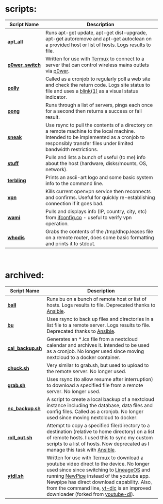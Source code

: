 # scripts:
Script Name                                 | Description
--------------------------------------------|-----------------------------------
[**apt_all**][link_repo_apt_all]            | Runs apt-get update, apt-get dist-upgrade, apt-get autoremove and apt-get autoclean on a provided host or list of hosts.  Logs results to file.
[**p0wer\_switch**][link_repo_p0wer_switch] | Written for use with [Termux][link_web_termux] to connect to a server that can control wireless mains outlets via [p0wer][link_gitlab_clewsy_p0wer].
[**polly**][link_repo_polly]                | Called as a cronjob to regularly poll a web site and check the return code.  Logs site status to file and uses a [blink(1)][link_web_blink1] as a visual status indicator.
[**pong**][link_repo_pong]                  | Runs through a list of servers, pings each once for a second then returns a success or fail result.
[**sneak**][link_repo_sneak]                | Use rsync to pull the contents of a directory on a remote machine to the local machine.  Intended to be implemented as a cronjob to responsibly transfer files under limited bandwidth restrictions.
[**stuff**][link_repo_stuff]                | Pulls and lists a bunch of useful (to me) info about the host (hardware, disks/mounts, OS, network).
[**terbling**][link_repo_terbling]          | Prints an ascii-art logo and some basic system info to the command line.
[**vpn**][link_repo_vpn]                    | Kills current openvpn service then reconnects and confirms.  Useful for quickly re-establishing connection if it goes bad.
[**wami**][link_repo_wami]                  | Pulls and displays info (IP, country, city, etc) from [ifconfig.co][link_web_ifconfig] - useful to verify vpn operation.
[**whodis**][link_repo_whodis]              | Grabs the contents of the /tmp/dhcp.leases file on a remote router, does some basic formatting and prints it to stdout.

<br />  

# archived:
Script Name                                             | Description
--------------------------------------------------------|-----------------------
[**ball**][link_repo_ball]                              | Runs bu on a bunch of remote host or list of hosts.  Logs results to file.  Deprecated thanks to [Ansible][link_web_ansible].
[**bu**][link_repo_bu]                                  | Uses rsync to back up files and directories in a list file to a remote server.  Logs results to file.  Deprecated thanks to [Ansible][link_web_ansible].
[**cal\_backup.sh**][link_repo_archive_cal_backup.sh]   | Generates an \*.ics file from a nextcloud calendar and archives it.  Intended to be used as a cronjob.  No longer used since moving nextcloud to a docker container.
[**chuck.sh**][link_repo_archive_chuck.sh]              | Very similar to grab.sh, but used to upload to the remote server.  No longer used.
[**grab.sh**][link_repo_archive_grab.sh]                | Uses rsync (to allow resume after interruption) to download a specified file from a remote server.  No longer used.
[**nc\_backup.sh**][link_repo_archive_nc_backup.sh]     | A script to create a local backup of a nextcloud instance including the database, data files and config files.  Called as a cronjob.  No longer used since moving nextcloud to docker.
[**roll_out.sh**][link_repo_archive_roll_out.sh]        | Attempt to copy a specified file/directory to a destination (relative to home directory) on a list of remote hosts.  I used this to sync my custom scripts to a list of hosts.  Now deprecated as I manage this task with [Ansible][link_web_ansible].
[**ytdl.sh**][link_repo_ytdl]                           | Written for use with [Termux][link_web_termux] to download a youtube video direct to the device.  No longer used since since switching to [LineageOS][link_web_lineageos] and running [NewPipe][link_web_newpipe] instead of the youtube app.  Newpipe has direct download capability.  Also, from the command line, [yt-dlc][link_web_yt-dlc] is an improved downloader (forked from [youtube-dl][link_web_youtube-dl]).


[link_repo_apt_all]:apt_all
[link_repo_ball]:ball
[link_repo_bu]:bu
[link_repo_p0wer_switch]:p0wer_switch
[link_repo_polly]:polly
[link_repo_pong]:pong
[link_repo_sneak]:sneak
[link_repo_stuff]:stuff
[link_repo_terbling]:terbling
[link_repo_vpn]:vpn
[link_repo_wami]:wami
[link_repo_whodis]:whodis
[link_repo_ytdl]:ytdl
[link_repo_archive_cal_backup.sh]:archive/cal_backup.sh
[link_repo_archive_chuck.sh]:archive/chuck.sh
[link_repo_archive_grab.sh]:archive/grab.sh
[link_repo_archive_nc_backup.sh]:archive/nc_backup.sh
[link_repo_archive_roll_out.sh]:archive/roll_out.sh
[link_gitlab_clewsy_p0wer]:https://gitlab.com/clewsy/p0wer
[link_web_ansible]:https://docs.ansible.com/
[link_web_blink1]:https://blink1.thingm.com/
[link_web_ifconfig]:https://ifconfig.co/
[link_web_lineageos]:https://lineageos.org/
[link_web_newpipe]:https://newpipe.schabi.org/
[link_web_termux]:https://termux.com/
[link_web_youtube-dl]:https://github.com/ytdl-org/youtube-dl
[link_web_yt-dlc]:https://github.com/blackjack4494/yt-dlc
